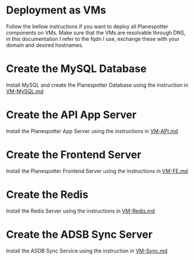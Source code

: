Deployment as VMs
=================
Follow the bellow instructions if you want to deploy all Planespotter components on VMs. Make sure that the VMs are resolvable through DNS, in this documentation I refer to the fqdn I use, exchange these with your domain and desired hostnames.

# Create the MySQL Database
Install MySQL and create the Planespotter Database using the instruction in [VM-MySQL.md](VM-MySQL.md)

# Create the API App Server
Install the Planespotter App Server using the instructions in [VM-API.md](VM-API.md)

# Create the Frontend Server
Install the Planespotter Frontend Server using the instructions in [VM-FE.md](VM-FE.md)

# Create the Redis 
Install the Redis Server using the instructions in [VM-Redis.md](VM-Redis.md)

# Create the ADSB Sync Server
Install the ASDB Sync Service using the instruction in [VM-Sync.md](VM-Sync.md)